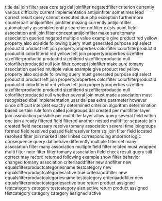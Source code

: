 title dal join filter area core tag dal joinfilter negatedfilter criterion currently various difficulty current implementation antijoinfilter sometimes lead correct result query cannot executed due php exception furthermore counterpart antijoinfilter joinfilter missing currently antijoinfilter automatically assembled entity searcher notfilter exists point field association anti join filter concept antijoinfilter make sure tomany association queried negated multiple value example give product red yellow property also sql side following query must generated purpose sql select productid product left join propertyproperties colorfilter colorfilterproductid productid colorfilterid red yellow left join propertyproperties sizefilter sizefilterproductid productid sizefilterid sizefilterproductid null colorfilterproductid null join filter concept joinfilter make sure tomany association queried multiple value example give product red yellow property also sql side following query must generated purpose sql select productid product left join propertyproperties colorfilter colorfilterproductid productid colorfilterid red yellow left join propertyproperties sizefilter sizefilterproductid productid sizefilterid sizefilterproductid null colorfilterproductid null whether several join must made association must recognized dbal implementation user dal pas extra parameter however since difficult interpret exactly determined criterion algorithm determination based certain rule form called joingroups dal created per multifilter layer join association possible per multifilter layer allow query several field within one join already filtered field filtered another nested multifilter separate join created field necessary resolve tomany association several time joingroups formed field resolved passed fieldresolver form sql join filter field located resolved filter join marked later linked corresponding andornot logic consequence query dal behave differently multiple filter set many association filter many association multiple field filter related must wrapped multi filter note filter filter tomany association field check result query still correct may record returned following example show filter behavior changed tomany association criteriaaddfilter new andfilter new equalsfilterproductcategoriesname testcategory new equalsfilterproductcategoriesactive true criteriaaddfilter new equalsfilterproductcategoriesname testcategory criteriaaddfilter new equalsfilterproductcategoriesactive true return product assigned testcategory category testcategory also active return product assigned testcategory category category assigned active